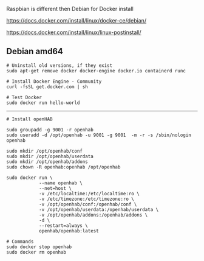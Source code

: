 Raspbian is different then Debian for Docker install

https://docs.docker.com/install/linux/docker-ce/debian/

https://docs.docker.com/install/linux/linux-postinstall/

## Debian amd64
```
# Uninstall old versions, if they exist
sudo apt-get remove docker docker-engine docker.io containerd runc
```

```
# Install Docker Engine - Community
curl -fsSL get.docker.com | sh
```

```
# Test Docker
sudo docker run hello-world
```

---
```
# Install openHAB

sudo groupadd -g 9001 -r openhab
sudo useradd -d /opt/openhab -u 9001 -g 9001  -m -r -s /sbin/nologin openhab

sudo mkdir /opt/openhab/conf
sudo mkdir /opt/openhab/userdata
sudo mkdir /opt/openhab/addons
sudo chown -R openhab:openhab /opt/openhab
```

```
sudo docker run \
            --name openhab \
            --net=host \
            -v /etc/localtime:/etc/localtime:ro \
            -v /etc/timezone:/etc/timezone:ro \
            -v /opt/openhab/conf:/openhab/conf \
            -v /opt/openhab/userdata:/openhab/userdata \
            -v /opt/openhab/addons:/openhab/addons \
            -d \
            --restart=always \
            openhab/openhab:latest
```            
```
# Commands
sudo docker stop openhab
sudo docker rm openhab
```
